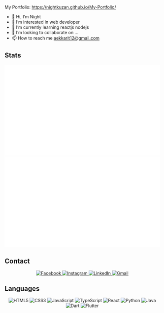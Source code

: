 My Portfolio: https://nightkuzan.github.io/My-Portfolio/
- 👋 Hi, I’m Night
- 👀 I’m interested in web developer
- 🌱 I’m currently learning reactjs nodejs
- 💞️ I’m looking to collaborate on ...
- 📫 How to reach me aekkarit12@gmail.com

<!---
nightkuzan/nightkuzan is a ✨ special ✨ repository because its `README.md` (this file) appears on your GitHub profile.
You can click the Preview link to take a look at your changes.
--->
## Stats
<!-- ![](https://raw.githubusercontent.com/nightkuzan/github-stats/master/generated/overview.svg#gh-light-mode-only) -->
<!-- ![](https://raw.githubusercontent.com/nightkuzan/github-stats/master/generated/languages.svg#gh-light-mode-only) -->

<!-- add html -->
<div align="center">
  <img src="https://raw.githubusercontent.com/nightkuzan/github-stats/master/generated/overview.svg#gh-dark-mode-only" alt="nightkuzan's github stats" />
  <img src="https://raw.githubusercontent.com/nightkuzan/github-stats/master/generated/languages.svg#gh-dark-mode-only" alt="nightkuzan's github stats" />
</div>


## Contact
<div align="center">
  <a href="https://www.facebook.com/nixthmeow/">
    <img src="https://img.shields.io/badge/Facebook-1877F2?style=for-the-badge&logo=facebook&logoColor=white" alt="Facebook" />
  </a>
  <a href="https://www.instagram.com/nniixxhhtt/">
    <img src="https://img.shields.io/badge/Instagram-E4405F?style=for-the-badge&logo=instagram&logoColor=white" alt="Instagram" />
  </a>
  <a href="https://www.linkedin.com/in/%E0%B9%80%E0%B8%AD%E0%B8%81%E0%B8%A4%E0%B8%97%E0%B8%98%E0%B8%B4%E0%B9%8C-%E0%B8%AA%E0%B8%B8%E0%B8%A4%E0%B8%97%E0%B8%98%E0%B8%B4%E0%B9%8C-07103b257/">
    <img src="https://img.shields.io/badge/LinkedIn-0077B5?style=for-the-badge&logo=linkedin&logoColor=white" alt="LinkedIn" />
  </a>
    <a href="mailto:aekkarit12@gmail.com">
    <img src="https://img.shields.io/badge/Gmail-D14836?style=for-the-badge&logo=gmail&logoColor=white" alt="Gmail" />
    </a>
</div>

## Languages
<div align="center">
  <img src="https://img.shields.io/badge/HTML5-E34F26?style=for-the-badge&logo=html5&logoColor=white" alt="HTML5" />
  <img src="https://img.shields.io/badge/CSS3-1572B6?style=for-the-badge&logo=css3&logoColor=white" alt="CSS3" />
  <img src="https://img.shields.io/badge/JavaScript-F7DF1E?style=for-the-badge&logo=javascript&logoColor=black" alt="JavaScript" />
  <img src="https://img.shields.io/badge/TypeScript-3178C6?style=for-the-badge&logo=typescript&logoColor=white" alt="TypeScript" />
    <img src="https://img.shields.io/badge/React-61DAFB?style=for-the-badge&logo=react&logoColor=black" alt="React" />
  <img src="https://img.shields.io/badge/Python-3776AB?style=for-the-badge&logo=python&logoColor=white" alt="Python" />
  <img src="https://img.shields.io/badge/Java-007396?style=for-the-badge&logo=java&logoColor=white" alt="Java" />
    <img src="https://img.shields.io/badge/Dart-0175C2?style=for-the-badge&logo=dart&logoColor=white" alt="Dart" />
    <img src="https://img.shields.io/badge/Flutter-02569B?style=for-the-badge&logo=flutter&logoColor=white" alt="Flutter" />
  <!-- <img src="https://img.shields.io/badge/C-00599C?style=for-the-badge&logo=c&logoColor=white" alt="C" /> -->
  <!-- <img src="https://img.shields.io/badge/C++-00599C?style=for-the-badge&logo=c%2B%2B&logoColor=white" alt="C++" /> -->
  <!-- <img src="https://img.shields.io/badge/C%23-239120?style=for-the-badge&logo=c-sharp&logoColor=white" alt="C#" /> -->
  <!-- <img src="https://img.shields.io/badge/PHP-777BB4?style=for-the-badge&logo=php&logoColor=white" alt="PHP" /> -->
  <!-- <img src="https://img.shields.io/badge/Go-00ADD8?style=for-the-badge&logo=go&logoColor=white" alt="Go" /> -->
  <!-- <img src="https://img.shields.io/badge/Rust-000000?style=for-the-badge&logo=rust&logoColor=white" alt="Rust" -->
</div>
